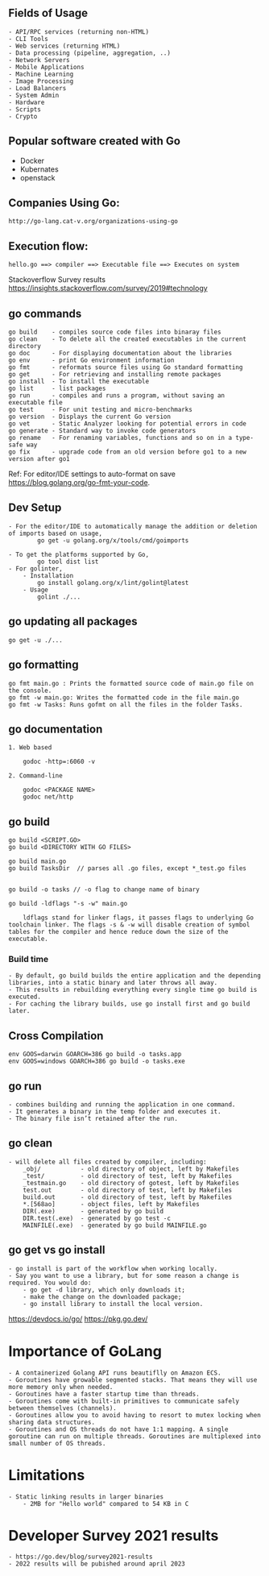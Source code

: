 ## Fields of Usage

    - API/RPC services (returning non-HTML)
    - CLI Tools
    - Web services (returning HTML)
    - Data processing (pipeline, aggregation, ..)
    - Network Servers
    - Mobile Applications
    - Machine Learning
    - Image Processing
    - Load Balancers
    - System Admin
    - Hardware
    - Scripts
    - Crypto

## Popular software created with Go

- Docker
- Kubernates
- openstack

## Companies Using Go:

    http://go-lang.cat-v.org/organizations-using-go

## Execution flow:

    hello.go ==> compiler ==> Executable file ==> Executes on system

Stackoverflow Survey results
https://insights.stackoverflow.com/survey/2019#technology

## go commands

    go build    - compiles source code files into binaray files
    go clean    - To delete all the created executables in the current directory
    go doc      - For displaying documentation about the libraries
    go env      - print Go environment information
    go fmt      - reformats source files using Go standard formatting
    go get      - For retrieving and installing remote packages
    go install  - To install the executable
    go list     - list packages
    go run      - compiles and runs a program, without saving an executable file
    go test     - For unit testing and micro-benchmarks
    go version  - Displays the current Go version
    go vet      - Static Analyzer looking for potential errors in code
    go generate - Standard way to invoke code generators
    go rename   - For renaming variables, functions and so on in a type-safe way
    go fix      - upgrade code from an old version before go1 to a new version after go1

Ref: For editor/IDE settings to auto-format on save
https://blog.golang.org/go-fmt-your-code.

## Dev Setup

    - For the editor/IDE to automatically manage the addition or deletion of imports based on usage,
            go get -u golang.org/x/tools/cmd/goimports

    - To get the platforms supported by Go,
            go tool dist list
    - For golinter,
        - Installation
            go install golang.org/x/lint/golint@latest
        - Usage
            golint ./...

## go updating all packages

    go get -u ./...

## go formatting

    go fmt main.go : Prints the formatted source code of main.go file on the console.
    go fmt -w main.go: Writes the formatted code in the file main.go
    go fmt -w Tasks: Runs gofmt on all the files in the folder Tasks.

## go documentation

    1. Web based

        godoc -http=:6060 -v

    2. Command-line

        godoc <PACKAGE NAME>
        godoc net/http

## go build

    go build <SCRIPT.GO>
    go build <DIRECTORY WITH GO FILES>

    go build main.go
    go build TasksDir  // parses all .go files, except *_test.go files


    go build -o tasks // -o flag to change name of binary

    go build -ldflags "-s -w" main.go

        ldflags stand for linker flags, it passes flags to underlying Go toolchain linker. The flags -s & -w will disable creation of symbol tables for the compiler and hence reduce down the size of the executable.

### Build time

    - By default, go build builds the entire application and the depending libraries, into a static binary and later throws all away.
    - This results in rebuilding everything every single time go build is executed.
    - For caching the library builds, use go install first and go build later.

## Cross Compilation

    env GOOS=darwin GOARCH=386 go build -o tasks.app
    env GOOS=windows GOARCH=386 go build -o tasks.exe

## go run

    - combines building and running the application in one command.
    - It generates a binary in the temp folder and executes it.
    - The binary file isn’t retained after the run.

## go clean

    - will delete all files created by compiler, including:
        _obj/           - old directory of object, left by Makefiles
        _test/          - old directory of test, left by Makefiles
        _testmain.go    - old directory of gotest, left by Makefiles
        test.out        - old directory of test, left by Makefiles
        build.out       - old directory of test, left by Makefiles
        *.[568ao]       - object files, left by Makefiles
        DIR(.exe)       - generated by go build
        DIR.test(.exe)  - generated by go test -c
        MAINFILE(.exe)  - generated by go build MAINFILE.go

## go get vs go install

    - go install is part of the workflow when working locally.
    - Say you want to use a library, but for some reason a change is required. You would do:
        - go get -d library, which only downloads it;
        - make the change on the downloaded package;
        - go install library to install the local version.

https://devdocs.io/go/
https://pkg.go.dev/

# Importance of GoLang

    - A containerized Golang API runs beautiflly on Amazon ECS.
    - Goroutines have growable segmented stacks. That means they will use more memory only when needed.
    - Goroutines have a faster startup time than threads.
    - Goroutines come with built-in primitives to communicate safely between themselves (channels).
    - Goroutines allow you to avoid having to resort to mutex locking when sharing data structures.
    - Goroutines and OS threads do not have 1:1 mapping. A single goroutine can run on multiple threads. Goroutines are multiplexed into small number of OS threads.

# Limitations

    - Static linking results in larger binaries
    	- 2MB for "Hello world" compared to 54 KB in C


# Developer Survey 2021 results
    - https://go.dev/blog/survey2021-results
    - 2022 results will be pubished around april 2023
